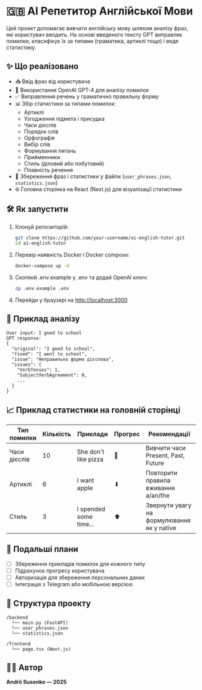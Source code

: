 # 🇬🇧 AI Репетитор Англійської Мови

Цей проект допомагає вивчати англійську мову шляхом аналізу фраз, які користувач вводить. На основі введеного тексту GPT виправляє помилки, класифікує їх за типами (граматика, артиклі тощо) і веде статистику.

## ✨ Що реалізовано

- 📥 Ввід фраз від користувача
- 🤖 Використання OpenAI GPT-4 для аналізу помилок
- ✅ Виправлення речень у граматично правильну форму
- 📊 Збір статистики за типами помилок:
  - Артиклі
  - Узгодження підмета і присудка
  - Часи дієслів
  - Порядок слів
  - Орфографія
  - Вибір слів
  - Формування питань
  - Прийменники
  - Стиль (діловий або побутовий)
  - Плавність речення
- 💾 Збереження фраз і статистики у файли (`user_phrases.json`, `statistics.json`)
- 🌐 Головна сторінка на React (Next.js) для візуалізації статистики

## 🛠️ Як запустити

1. Клонуй репозиторій:

   ```bash
   git clone https://github.com/your-username/ai-english-tutor.git
   cd ai-english-tutor
   ```

2. Перевір наявність Docker i Docker compose:

   ```bash
   docker-compose up -d
   ```

3. Скопіюй .env.example у .env та додай OpenAI ключ:

   ```bash
   cp .env.example .env
   ```

4. Перейди у браузері на [http://localhost:3000](http://localhost:3000)

## 🧠 Приклад аналізу

```
User input: I goed to school
GPT response:
{
  "original": "I goed to school",
  "fixed": "I went to school",
  "issue": "Неправильна форма дієслова",
  "issues": {
    "VerbTenses": 1,
    "SubjectVerbAgreement": 0,
    ...
  }
}
```

## 📈 Приклад статистики на головній сторінці

| Тип помилки  | Кількість | Приклади               | Прогрес | Рекомендації                               |
| ------------ | --------- | ---------------------- | ------- | ------------------------------------------ |
| Часи дієслів | 10        | She don't like pizza   | 🟰       | Вивчити часи Present, Past, Future         |
| Артиклі      | 6         | I want apple           | ⬇       | Повторити правила вживання a/an/the        |
| Стиль        | 3         | I spended some time... | ⬆       | Звернути увагу на формулювання як у native |

## 🔮 Подальші плани

- [ ] Збереження прикладів помилок для кожного типу
- [ ] Підрахунок прогресу користувача
- [ ] Авторизація для збереження персональних даних
- [ ] Інтеграція з Telegram або мобільною версією

## 📂 Структура проекту

```
/backend
  └── main.py (FastAPI)
  └── user_phrases.json
  └── statistics.json

/frontend
  └── page.tsx (Next.js)
```

## 👨‍💻 Автор

**Andrii Susenko — 2025**
